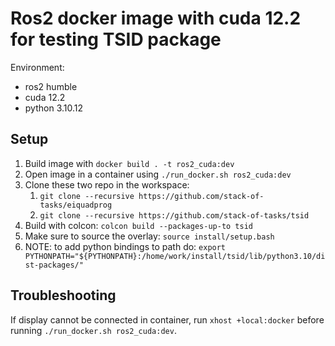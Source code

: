 # Ros2 docker image with cuda 12.2 for testing TSID package

Environment:

- ros2 humble
- cuda 12.2
- python 3.10.12

## Setup

1. Build image with `docker build . -t ros2_cuda:dev`
2. Open image in a container using `./run_docker.sh ros2_cuda:dev`
3. Clone these two repo in the workspace:
   1. `git clone --recursive https://github.com/stack-of-tasks/eiquadprog`
   2. `git clone --recursive https://github.com/stack-of-tasks/tsid`
4. Build with colcon: `colcon build --packages-up-to tsid`
5. Make sure to source the overlay: `source install/setup.bash`
6. NOTE: to add python bindings to path do: `export PYTHONPATH="${PYTHONPATH}:/home/work/install/tsid/lib/python3.10/dist-packages/"`

## Troubleshooting

If display cannot be connected in container, run `xhost +local:docker` before running `./run_docker.sh ros2_cuda:dev`.
